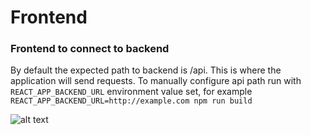 # Frontend

### Frontend to connect to backend

By default the expected path to backend is /api. This is where the application will send requests. 
To manually configure api path run with `REACT_APP_BACKEND_URL` environment value set, for example `REACT_APP_BACKEND_URL=http://example.com npm run build`

![alt text](https://github.com/jylhakos/DevOpsWithDocker/blob/main/2/2.6/2.6.png?raw=true)


